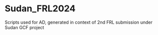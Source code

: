 # Sudan_FRL2024
Scripts used for AD, generated in context of 2nd FRL submission under Sudan GCF project
